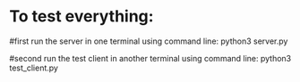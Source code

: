 # To test everything:

#first run the server in one terminal using command line:
python3 server.py

#second run the test client in another terminal using command line:
python3 test_client.py
